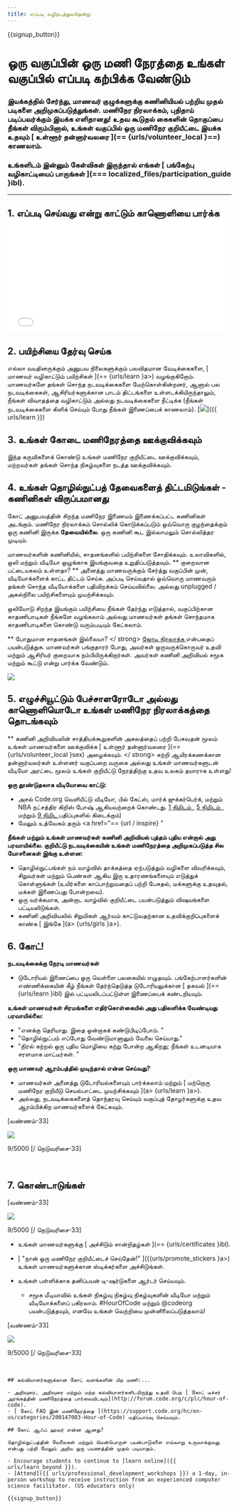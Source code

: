 ```yaml
---
title: எப்படி வழிநடத்துவதென்று
---
```


{{signup_button}}

# ஒரு வகுப்பின் ஒரு மணி நேரத்தை உங்கள் வகுப்பில் எப்படி கற்பிக்க வேண்டும்

### இயக்கத்தில் சேர்ந்து, மாணவர் குழுக்களுக்கு கணினியியல் பற்றிய முதல் படிகளை அறிமுகப்படுத்துங்கள். மணிநேர நிரலாக்கம், புதிதாய் படிப்பவர்க்கும் இயக்க எளிதானது! உதவ கூடுதல் கைகளின் தொகுப்பை நீங்கள் விரும்பினால், உங்கள் வகுப்பில் ஒரு மணிநேர குறியீட்டை இயக்க உதவும் [ உள்ளூர் தன்னார்வலரை ](== {urls/volunteer_local }==) காணலாம்.

### உங்களிடம் இன்னும் கேள்விகள் இருந்தால் எங்கள் [ பங்கேற்பு வழிகாட்டியைப் பாருங்கள் ](=== localized_files/participation_guide }ibl).

* * *

## 1. எப்படி செய்வது என்று காட்டும் காணொளியை பார்க்க <iframe width="500" height="255" src="//www.youtube.com/embed/SrnvvWDm73k" frameborder="0" allowfullscreen mark="crwd-mark"></iframe> 

## 2. பயிற்சியை தேர்வு செய்க

எல்லா வயதினருக்கும் அனுபவ நிலைகளுக்கும் பலவிதமான வேடிக்கைகளை, [ மாணவர் வழிகாட்டும் பயிற்சிகள் ](== {urls/learn }a>) வழங்குகிறோம். மாணவர்களே தங்கள் சொந்த நடவடிக்கைகளை மேற்கொள்கின்றனர், ஆனால் பல நடவடிக்கைகள், ஆசிரியர்களுக்கான பாடம் திட்டங்களை உள்ளடக்கியிருந்தாலும், நீங்கள் விவாதத்தை வழிகாட்டும் அல்லது நடவடிக்கைகளை நீட்டிக்க (நீங்கள் நடவடிக்கைகளை கிளிக் செய்யும் போது நீங்கள் இணைப்பைக் காணலாம்). [![](/images/fit-700/tutorials.png)]({{ urls/learn }})

## 3. உங்கள் கோடை மணிநேரத்தை ஊக்குவிக்கவும்

இந்த கருவிகளைக் கொண்டு உங்கள் மணிநேர குறியீட்டை  ஊக்குவிக்கவும், மற்றவர்கள் தங்கள் சொந்த நிகழ்வுகளை நடத்த ஊக்குவிக்கவும்.</p> 

## 4. உங்கள் தொழில்நுட்பத் தேவைகளைத் திட்டமிடுங்கள் - கணினிகள் விருப்பமானது

கோட் அனுபவத்தின் சிறந்த மணிநேர இணையம் இணைக்கப்பட்ட கணினிகள் அடங்கும். மணிநேர நிரலாக்கம் சொல்லிக் கொடுக்கப்படும் ஒவ்வொரு குழந்தைக்கும் ஒரு கணினி இருக்க **தேவையில்லை**. ஒரு கணினி கூட இல்லாமலும் சொல்லித்தர முடியும்.

மாணவர்களின் கணினியில், சாதனங்களில் பயிற்சிகளை சோதிக்கவும். உலாவிகளில், ஒலி மற்றும் வீடியோ ஒழுங்காக இயங்குவதை உறுதிப்படுத்தவும். ** குறைவான பட்டையகலம் உள்ளதா? ** அனைத்து மாணவருக்கும் சேர்த்து வகுப்பின் முன், வீடியோக்களைக் காட்ட திட்டம் செய்க. அப்படி செய்வதால் ஒவ்வொரு மாணவரும் தங்கள் சொந்த வீடியோக்களை பதிவிறக்கம் செய்யவில்லை. அல்லது unplugged / அகல்நிலை பயிற்சிகளையும் முயற்சிக்கவும்.

ஒலியோடு சிறந்த இயங்கும் பயிற்சியை நீங்கள் தேர்ந்து எடுத்தால், வகுப்பிற்கான காதணிபாடிகள் நீங்களே வழங்கலாம் அல்லது மாணவர்கள் தங்கள் சொந்தமாக காதணிபாடிகளை கொண்டு வரும்படியும் கேட்கலாம்.

** போதுமான சாதனங்கள் இல்லையா? </ strong> [ ஜோடி நிரலாக்க ](https://www.youtube.com/watch?v=vgkahOzFH2Q) என்பதைப் பயன்படுத்துக. மாணவர்கள் பங்குதாரர் போது, அவர்கள் ஒருவருக்கொருவர் உதவி மற்றும் ஆசிரியர் குறைவாக நம்பியிருக்கிறார்கள். அவர்கள் கணினி அறிவியல் சமூக மற்றும் கூட்டு என்று பார்க்க வேண்டும்.</p> 

<img src="/images/fit-350/group_ipad.jpg" />

## 5. எழுச்சியூட்டும் பேச்சாளரோடோ அல்லது காணொளியொடோ உங்கள் மணிநேர நிரலாக்கத்தை தொடங்கவும்

** கணினி அறிவியலின் சாத்தியக்கூறுகளின் அகலத்தைப் பற்றி பேசுவதன் மூலம் உங்கள் மாணவர்களை ஊக்குவிக்க [ உள்ளூர் தன்னார்வலரை ](== {urls/volunteer_local }sex) அழைக்கவும். </ strong> சுற்றி ஆயிரக்கணக்கான தன்னார்வலர்கள் உள்ளனர் வகுப்பறை வருகை அல்லது உங்கள் மாணவர்களுடன் வீடியோ அரட்டை மூலம் உங்கள் குறியீட்டு நேரத்திற்கு உதவ உலகம் தயாராக உள்ளது!</p> 

**ஒரு தூண்டுதலாக வீடியோவை காட்டு:**

- அசல் Code.org வெளியீட்டு வீடியோ, பில் கேட்ஸ், மார்க் ஜுக்கர்பெர்க், மற்றும் NBA நட்சத்திர கிறிஸ் போஷ் ஆகியவற்றைக் கொண்டது. [ 1 நிமிடம் ](https://www.youtube.com/watch?v=qYZF6oIZtfc), <a href = "https://www.youtube.com/watch?v = nKIu9yen5nc "> 5 நிமிடம் </a>, மற்றும் [ 9 நிமிட ](https://www.youtube.com/watch?v=dU1xS07N-FA) பதிப்புகளில் கிடைக்கும்)
- மேலும் உத்வேகம் தரும் <a href="== {url / inspire} "

**நீங்கள் மற்றும் உங்கள் மாணவர்கள் கணினி அறிவியல் புத்தம் புதிய என்றால் அது பரவாயில்லை. குறியீட்டு நடவடிக்கையின் உங்கள் மணிநேரத்தை அறிமுகப்படுத்த சில யோசனைகள் இங்கு உள்ளன:**

- தொழில்நுட்பங்கள் நம் வாழ்வில் தாக்கத்தை ஏற்படுத்தும் வழிகளை விவரிக்கவும், சிறுவர்கள் மற்றும் பெண்கள் ஆகிய இரு உதாரணங்களையும் எடுத்துக் கொள்ளுங்கள் (உயிர்களை காப்பாற்றுவதைப் பற்றி பேசுதல், மக்களுக்கு உதவுதல், மக்கள் இணைப்பது போன்றவை).
- ஒரு வர்க்கமாக, அன்றாட வாழ்வில் குறியீட்டை பயன்படுத்தும் விஷயங்களை பட்டியலிடுங்கள்.
- கணினி அறிவியலில் சிறுமிகள் ஆர்வம் காட்டுவதற்கான உதவிக்குறிப்புகளைக் காண்க [ இங்கே ](a> {urls/girls }a>).

## 6. கோட்!

**நடவடிக்கைக்கு நேரடி மாணவர்கள்**

- டுடோரியல் இணைப்பை ஒரு வெள்ளை பலகையில் எழுதவும். பங்கேற்பாளர்களின் எண்ணிக்கையின் கீழ் நீங்கள் தேர்ந்தெடுத்த டுடோரியலுக்கான [ தகவல் ](== {urls/learn }ibl) இல் பட்டியலிடப்பட்டுள்ள இணைப்பைக் கண்டறியவும்.

**உங்கள் மாணவர்கள் சிரமங்களை எதிர்கொள்கையில் அது பதிலளிக்க வேண்டியது பரவாயில்லை:**

- "எனக்கு தெரியாது. இதை ஒன்றாகக் கண்டுபிடிப்போம். "
- "தொழில்நுட்பம் எப்போது வேண்டுமானாலும் வேலை செய்யாது."
- "நிரல் கற்றல் ஒரு புதிய மொழியை கற்று போன்ற ஆகிறது; நீங்கள் உடனடியாக சரளமாக மாட்டீர்கள். "

**ஒரு மாணவர் ஆரம்பத்தில் முடிந்தால் என்ன செய்வது?**

- மாணவர்கள் அனைத்து டுடோரியல்களையும் பார்க்கலாம் மற்றும் [ மற்றொரு மணிநேர குறியீடு செயல்பாட்டை முயற்சிக்கவும் ](a> {urls/learn }a>).
- அல்லது, நடவடிக்கைகளைத் தொந்தரவு செய்யும் வகுப்புத் தோழர்களுக்கு உதவ ஆரம்பிக்கிற மாணவர்களைக் கேட்கவும்.

[வண்ணம்-33]

![](/images/fit-250/highschoolgirls.jpeg)

9/5000 [/ நெடுவரிசை-33]

<p style="clear:both">&nbsp;</p>

## 7. கொண்டாடுங்கள்

[வண்ணம்-33]

![](/images/fit-300/boy-certificate.jpg)

9/5000 [/ நெடுவரிசை-33]

- உங்கள் மாணவர்களுக்கு [ அச்சிடும் சான்றிதழ்கள் ](== {urls/certificates }ibl).
- [ "நான் ஒரு மணிநேர குறியீட்டைச் செய்தேன்!" ]({{urls/promote_stickers }a>) உங்கள் மாணவர்களுக்கான ஸ்டிக்கர்களை அச்சிடுங்கள்.
- உங்கள் பள்ளிக்காக  தனிப்பயன் டி-ஷர்டுகளை ஆர்டர் செய்யவும்.</li> 
    
    - சமூக மீடியாவில் உங்கள் நிகழ்வு நிகழ்வு நிகழ்வுகளின் வீடியோ மற்றும் வீடியோக்களைப் பகிரலாம். #HourOfCode மற்றும் @codeorg பயன்படுத்தவும், எனவே உங்கள் வெற்றியை முன்னிலைப்படுத்தலாம்!</ul> 
    
    [வண்ணம்-33]
    
    ![](/images/fit-260/highlight-certificates.jpg)
    
    9/5000 [/ நெடுவரிசை-33]

<p style="clear:both">&nbsp;</p>

    
    ## கல்வியாளர்களுக்கான கோட் வளங்களின் பிற மணி:...
    
    - அறிவுரை, அறிவுரை மற்றும் மற்ற கல்வியாளர்களிடமிருந்து உதவி பெற [ கோட் டீச்சர் அரங்கத்தின் மணிநேரத்தை பார்வையிடவும்](http://forum.code.org/c/plc/hour-of-code).
    - [ கோட் FAQ இன் மணிநேரத்தை ](https://support.code.org/hc/en-us/categories/200147083-Hour-of-Code) மதிப்பாய்வு செய்யவும்.
    
    ## கோட் ஆஃப் ஹவர் என்ன ஆனது?
    
    தொழில்நுட்பத்தின் வேலைகள் மற்றும் மென்பொருள் பயன்பாடுகளை எவ்வாறு உருவாக்குவது என்பது பற்றி மேலும் அறிய ஒரு பயணத்தின் முதல் படியாகும்.
    
    - Encourage students to continue to [learn online]({{ urls/learn_beyond }}).
    - [Attend]({{ urls/professional_development_workshops }}) a 1-day, in-person workshop to receive instruction from an experienced computer science facilitator. (US educators only)
    
    {{signup_button}}